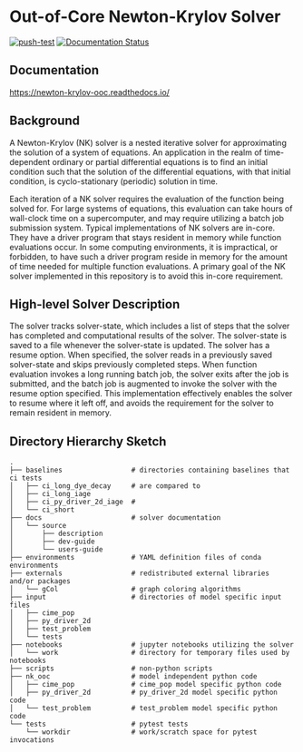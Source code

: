 # Out-of-Core Newton-Krylov Solver

[![push-test](https://github.com/klindsay28/Newton-Krylov_OOC/actions/workflows/push-test.yml/badge.svg)](https://github.com/klindsay28/Newton-Krylov_OOC/actions/workflows/push-test.yml)
[![Documentation Status](https://readthedocs.org/projects/newton-krylov-ooc/badge/?version=latest)](https://newton-krylov-ooc.readthedocs.io/en/latest/?badge=latest)

## Documentation

https://newton-krylov-ooc.readthedocs.io/

## Background

A Newton-Krylov (NK) solver is a nested iterative solver for approximating the solution
of a system of equations.
An application in the realm of time-dependent ordinary or partial differential equations
is to find an initial condition such that the solution of the differential equations,
with that initial condition, is cyclo-stationary (periodic) solution in time.

Each iteration of a NK solver requires the evaluation of the function being solved for.
For large systems of equations, this evaluation can take hours of wall-clock time on a
supercomputer, and may require utilizing a batch job submission system.
Typical implementations of NK solvers are in-core.
They have a driver program that stays resident in memory while function evaluations
occur.
In some computing environments, it is impractical, or forbidden, to have such a driver
program reside in memory for the amount of time needed for multiple function
evaluations.
A primary goal of the NK solver implemented in this repository is to avoid this in-core
requirement.

## High-level Solver Description

The solver tracks solver-state, which includes a list of steps that the solver has
completed and computational results of the solver.
The solver-state is saved to a file whenever the solver-state is updated. The solver has
a resume option.
When specified, the solver reads in a previously saved solver-state and skips previously
completed steps.
When function evaluation invokes a long running batch job, the solver exits after the
job is submitted, and the batch job is augmented to invoke the solver with the resume
option specified.
This implementation effectively enables the solver to resume where it left off, and
avoids the requirement for the solver to remain resident in memory.

## Directory Hierarchy Sketch
<!--- based on output from the command
tree -d -I "__pycache__"
annotations added by hand
-->
```
.
├── baselines                 # directories containing baselines that ci tests
│   ├── ci_long_dye_decay     # are compared to
│   ├── ci_long_iage
│   ├── ci_py_driver_2d_iage  #
│   └── ci_short
├── docs                      # solver documentation
│   └── source
│       ├── description
│       ├── dev-guide
│       └── users-guide
├── environments              # YAML definition files of conda environments
├── externals                 # redistributed external libraries and/or packages
│   └── gCol                  # graph coloring algorithms
├── input                     # directories of model specific input files
│   ├── cime_pop
│   ├── py_driver_2d
│   ├── test_problem
│   └── tests
├── notebooks                 # jupyter notebooks utilizing the solver
│   └── work                  # directory for temporary files used by notebooks
├── scripts                   # non-python scripts
├── nk_ooc                    # model independent python code
│   ├── cime_pop              # cime_pop model specific python code
│   ├── py_driver_2d          # py_driver_2d model specific python code
│   └── test_problem          # test_problem model specific python code
└── tests                     # pytest tests
    └── workdir               # work/scratch space for pytest invocations

```
